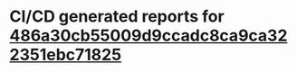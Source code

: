 # CI/CD generated reports for [486a30cb55009d9ccadc8ca9ca322351ebc71825](https://github.com/hydephp/develop/commit/486a30cb55009d9ccadc8ca9ca322351ebc71825)
